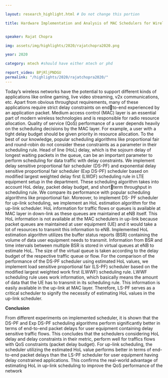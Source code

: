 ```yaml
---

layout: research_highlight.html # Do not change this portion

title: Hardware Implementation and Analysis of MAC Schedulers for Wireless Networks


speaker: Rajat Chopra

img: assets/img/highlights/2020/rajatchopra2020.png

year: 2020

category: mtech #should have either mtech or phd

report_video: BPjRljPNDGU
permalink: "/highlights/2020/rajatchopra2020/"
---
```


Today’s wireless networks have the potential to support different kinds of applications like 
online gaming, live video streaming, v2x communications, etc. Apart from obvious 
throughput requirements, many of these applications require strict delay constraints on endto-end experienced by an application packet. Medium access control (MAC) layer is an 
essential part of modern wireless technologies and is responsible for radio resource 
allocation. Quality of service (QoS) performance of a user depends heavily on the 
scheduling decisions by the MAC layer. For example, a user with a tight delay budget should 
be given priority in resource allocation. To the best of our knowledge, popular scheduling 
algorithms like proportional fair and round-robin do not consider these constraints as a 
parameter in their scheduling rule.
Head of line (HoL) delay, which is the sojourn delay of longest waiting packets in the queue, 
can be an important parameter to perform scheduling for data traffic with delay constraints. 
We implement delay sensitive proportional fair scheduler (DS-PF) and exponential delay 
sensitive proportional fair scheduler (Exp DS-PF) scheduler based on modified largest 
weighted delay first (LWDF) scheduling rule in LTE equipment setup in the department. 
These scheduling algorithm takes into account HoL delay, packet delay budget, and shortterm throughput in scheduling rule. We compare its performance with popular scheduling 
algorithms like proportional fair.
Moreover, to implement DS- PF scheduler for up-link scheduling, we implement an HoL 
estimation algorithm for the up-link scheduler. HoL information for traffic flows or queues is 
available at MAC layer in down-link as these queues are maintained at eNB itself. This HoL 
information is not available at the MAC schedulers in up-link because packet queues are 
maintained at user equipment (UE) and it would take a lot of resources to transmit this 
information to eNB. Implemented HoL estimation algorithm utilizes the buffer status reports 
(BSR) containing the volume of data user equipment needs to transmit. Information from 
BSR and time intervals between multiple BSR is stored in virtual queues at eNB to estimate 
HoL. The size of the virtual queue is taken according to the delay budget of the respective 
traffic queue or flow. For the comparison of the performance of the DS-PF scheduler using 
estimated HoL values, we implement load sensitive proportional fair (LS-PF) scheduler
based on the modified largest weighted work first (LWWF) scheduling rule. LWWF 
scheduling rule uses work information, which basically means the amount of data that the 
UE has to transmit in its scheduling rule. This information is easily available in the up-link at
MAC layer. Therefore, LS-PF serves as a critical scheduler to signify the necessity of 
estimating HoL values in the up-link scheduler. 

**Conclusion**

From different experiments on implemented scheduler, it is shown that the DS-PF and Exp 
DS-PF scheduling algorithms perform significantly better in terms of end-to-end packet 
delays for user equipment containing delay sensitive traffic flows. This concludes that the 
schedulers considering HoL delay and delay constraints in their metric, perform well for 
traffics flows with QoS constraints (packet delay budget). For up-link scheduling, the 
scheduler utilizing the estimated HoL value performs better in terms of end-to-end packet 
delays than the LS-PF scheduler for user equipment having delay constrained applications.
This confirms the real-world advantage of estimating HoL in up-link scheduling to improve 
the QoS performance of the network